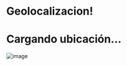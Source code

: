 # Geolocalizacion!

<!DOCTYPE html>
<html>
  <head>
    <meta charset="UTF-8">
    <title>Mi ubicación GPS</title>
  </head>
  <body>
    <h1 id="location">Cargando ubicación...</h1>
    <script>
      if (navigator.geolocation) {
        navigator.geolocation.getCurrentPosition(function(position) {
          var latitude = position.coords.latitude;
          var longitude = position.coords.longitude;
          document.getElementById("location").innerHTML =
            "Latitud: " + latitude + "<br>Longitud: " + longitude;
        });
      } else {
        document.getElementById("location").innerHTML =
          "Lo siento, tu navegador no soporta la ubicación GPS.";
      }
    </script>
  </body>
</html>

![image](https://user-images.githubusercontent.com/57690542/218569617-36e7f680-2f7d-482e-b246-cf9b056e7f45.png)
